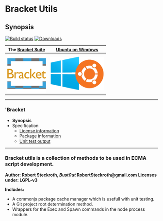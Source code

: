 # Bracket Utils 
## Synopsis

[![Build status](https://ci.appveyor.com/api/projects/status/cw0fdc0tgpc1fpej/branch/master?svg=true)](https://ci.appveyor.com/project/restarian/bracket-utils/branch/master) [![Downloads](https://img.shields.io/npm/dm/bracket_utils.svg?svg=true)](https://npmjs.org/package/bracket_utils)

| **The [Bracket Suite]** | **[Ubuntu on Windows]**   |
|:-----------------------:|:-------------------------:|
| ![Bracket logo]         | ![Ubuntu on Windows logo] |         |

[Bracket Suite]: https://github.com/restarian/restarian/tree/master/bracket/
[Ubuntu on Windows]: https://www.microsoft.com/en-us/store/p/ubuntu/9nblggh4msv6?activetab=pivot%3aoverviewtab

[Ubuntu on Windows logo]: https://raw.githubusercontent.com/restarian/restarian/master/doc/image/ubuntu_windows_logo.png
[Bracket logo]: https://raw.githubusercontent.com/restarian/restarian/master/bracket/doc/image/bracket_logo_small.png


------

### 'Bracket
* **Synopsis**
* Specification
  * [License information](https://github.com/restarian/bracket_utils/blob/master/docs/specification/license_information.md)
  * [Package information](https://github.com/restarian/bracket_utils/blob/master/docs/specification/package_information.md)
  * [Unit test output](https://github.com/restarian/bracket_utils/blob/master/docs/specification/unit_test_output.md)

----

### Bracket utils is a collection of methods to be used in ECMA script development.

**Author: Robert Steckroth, *Bust0ut* [<RobertSteckroth@gmail.com>](mailto:robertsteckroth@gmail.com)**
**Licenses under: LGPL-v3**

**Includes:**

* A commonjs package cache manager which is usefull with unit testing.
* A Git project root determination method.
* Wrappers for the Exec and Spawn commands in the node process module. 




